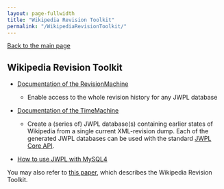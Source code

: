 ```yaml
---
layout: page-fullwidth
title: "Wikipedia Revision Toolkit"
permalink: "/WikipediaRevisionToolkit/"
---
```


[Back to the main page](/documentation/)

## Wikipedia Revision Toolkit
  * [Documentation of the RevisionMachine](/dkpro-jwpl/RevisionMachine)
    * Enable access to the whole revision history for any JWPL database

  * [Documentation of the TimeMachine](/dkpro-jwpl/TimeMachine)
    * Create a (series of) JWPL database(s) containing earlier states of Wikipedia from a single current XML-revision dump. Each of the generated JWPL databases can be used with the standard [JWPL Core API](/dkpro-jwpl/JWPL_Core).

  * [How to use JWPL with MySQL4](/dkpro-jwpl/JWPL_MySQL4)

You may also refer to [this paper](http://aclweb.org/anthology/P/P11/P11-4017.pdf), which describes the Wikipedia Revision Toolkit.
